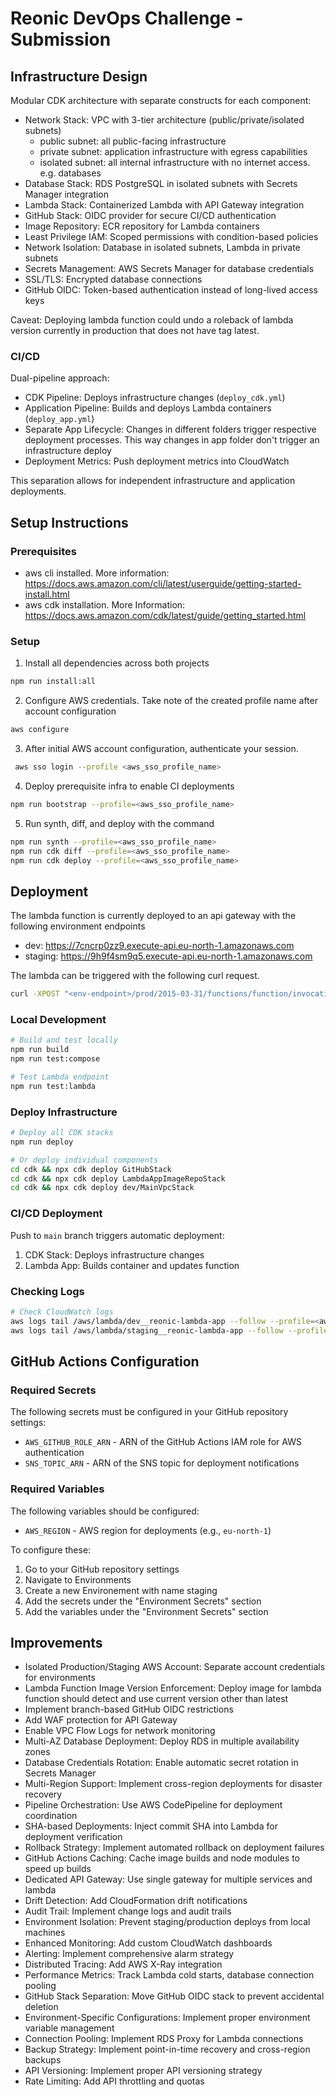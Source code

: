 # Reonic DevOps Challenge - Submission

## Infrastructure Design
Modular CDK architecture with separate constructs for each component:
- Network Stack: VPC with 3-tier architecture (public/private/isolated subnets)
    - public subnet: all public-facing infrastructure
    - private subnet: application infrastructure with egress capabilities
    - isolated subnet: all internal infrastructure with no internet access. e.g. databases 
- Database Stack: RDS PostgreSQL in isolated subnets with Secrets Manager integration
- Lambda Stack: Containerized Lambda with API Gateway integration
- GitHub Stack: OIDC provider for secure CI/CD authentication
- Image Repository: ECR repository for Lambda containers
- Least Privilege IAM: Scoped permissions with condition-based policies
- Network Isolation: Database in isolated subnets, Lambda in private subnets
- Secrets Management: AWS Secrets Manager for database credentials
- SSL/TLS: Encrypted database connections
- GitHub OIDC: Token-based authentication instead of long-lived access keys

Caveat: Deploying lambda function could undo a roleback of lambda version currently in production that does not have tag latest.

### CI/CD
Dual-pipeline approach:
- CDK Pipeline: Deploys infrastructure changes (`deploy_cdk.yml`)
- Application Pipeline: Builds and deploys Lambda containers (`deploy_app.yml`)
- Separate App Lifecycle: Changes in different folders trigger respective deployment processes. This way changes in app folder don't trigger an infrastructure deploy
- Deployment Metrics: Push deployment metrics into CloudWatch 

This separation allows for independent infrastructure and application deployments.

## Setup Instructions 

### Prerequisites
- aws cli installed. More information: https://docs.aws.amazon.com/cli/latest/userguide/getting-started-install.html
- aws cdk installation. More Information: https://docs.aws.amazon.com/cdk/latest/guide/getting_started.html 

### Setup
1. Install all dependencies across both projects
```bash
npm run install:all
```

2. Configure AWS credentials. Take note of the created profile name after account configuration
```bash
aws configure
```
3. After initial AWS account configuration, authenticate your session. 
```bash
 aws sso login --profile <aws_sso_profile_name>
```

4. Deploy prerequisite infra to enable CI deployments
```bash
npm run bootstrap --profile=<aws_sso_profile_name>
```

5. Run synth, diff, and deploy with the command 
```bash
npm run synth --profile=<aws_sso_profile_name>
npm run cdk diff --profile=<aws_sso_profile_name>
npm run cdk deploy --profile=<aws_sso_profile_name>
```


## Deployment
The lambda function is currently deployed to an api gateway with the following environment endpoints

- dev: https://7cncrp0zz9.execute-api.eu-north-1.amazonaws.com
- staging: https://9h9f4sm9q5.execute-api.eu-north-1.amazonaws.com

The lambda can be triggered with the following curl request.
```bash
curl -XPOST "<env-endpoint>/prod/2015-03-31/functions/function/invocations" -H "Content-Type: application/json" -d '{}'
```


### Local Development
```bash
# Build and test locally
npm run build
npm run test:compose

# Test Lambda endpoint
npm run test:lambda
```

### Deploy Infrastructure
```bash
# Deploy all CDK stacks
npm run deploy

# Or deploy individual components
cd cdk && npx cdk deploy GitHubStack
cd cdk && npx cdk deploy LambdaAppImageRepoStack
cd cdk && npx cdk deploy dev/MainVpcStack
```

### CI/CD Deployment
Push to `main` branch triggers automatic deployment:
1. CDK Stack: Deploys infrastructure changes
2. Lambda App: Builds container and updates function

### Checking Logs 
```bash
# Check CloudWatch logs
aws logs tail /aws/lambda/dev__reonic-lambda-app --follow --profile=<aws_sso_profile_name>
aws logs tail /aws/lambda/staging__reonic-lambda-app --follow --profile=<aws_sso_profile_name>
```

## GitHub Actions Configuration

### Required Secrets
The following secrets must be configured in your GitHub repository settings:

- `AWS_GITHUB_ROLE_ARN` - ARN of the GitHub Actions IAM role for AWS authentication
- `SNS_TOPIC_ARN` - ARN of the SNS topic for deployment notifications

### Required Variables
The following variables should be configured:

- `AWS_REGION` - AWS region for deployments (e.g., `eu-north-1`)

To configure these:
1. Go to your GitHub repository settings
2. Navigate to Environments
3. Create a new Environement with name staging
4. Add the secrets under the "Environment Secrets" section
5. Add the variables under the "Environment Secrets" section

## Improvements 

- Isolated Production/Staging AWS Account: Separate account credentials for environments
- Lambda Function Image Version Enforcement: Deploy image for lambda function should detect and use current version other than latest
- Implement branch-based GitHub OIDC restrictions
- Add WAF protection for API Gateway
- Enable VPC Flow Logs for network monitoring
- Multi-AZ Database Deployment: Deploy RDS in multiple availability zones
- Database Credentials Rotation: Enable automatic secret rotation in Secrets Manager
- Multi-Region Support: Implement cross-region deployments for disaster recovery
- Pipeline Orchestration: Use AWS CodePipeline for deployment coordination
- SHA-based Deployments: Inject commit SHA into Lambda for deployment verification
- Rollback Strategy: Implement automated rollback on deployment failures
- GitHub Actions Caching: Cache image builds and node modules to speed up builds
- Dedicated API Gateway: Use single gateway for multiple services and lambda
- Drift Detection: Add CloudFormation drift notifications
- Audit Trail: Implement change logs and audit trails
- Environment Isolation: Prevent staging/production deploys from local machines
- Enhanced Monitoring: Add custom CloudWatch dashboards
- Alerting: Implement comprehensive alarm strategy
- Distributed Tracing: Add AWS X-Ray integration
- Performance Metrics: Track Lambda cold starts, database connection pooling
- GitHub Stack Separation: Move GitHub OIDC stack to prevent accidental deletion
- Environment-Specific Configurations: Implement proper environment variable management
- Connection Pooling: Implement RDS Proxy for Lambda connections
- Backup Strategy: Implement point-in-time recovery and cross-region backups
- API Versioning: Implement proper API versioning strategy
- Rate Limiting: Add API throttling and quotas
